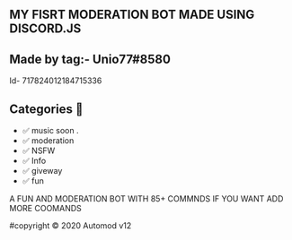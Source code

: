 ## MY FISRT MODERATION BOT MADE USING DISCORD.JS 
## Made by tag:- Unio77#8580
Id- 717824012184715336
## Categories 📑


- ✅ music soon .
- ✅ moderation
- ✅ NSFW 
- ✅ Info
- ✅ giveway
- ✅ fun

A FUN AND MODERATION BOT WITH 85+ COMMNDS 
IF YOU WANT ADD MORE COOMANDS


#copyright ©️ 2020 Automod v12
